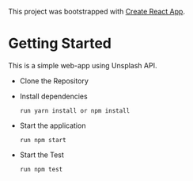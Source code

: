 This project was bootstrapped with [Create React App](https://github.com/facebookincubator/create-react-app).

Getting Started
===================================
This is a simple web-app using Unsplash API.

- Clone the Repository
- Install dependencies

      run yarn install or npm install
- Start the application

      run npm start
- Start the Test

      run npm test